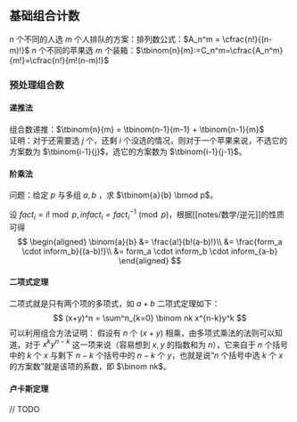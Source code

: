 ## 基础组合计数

$n$ 个不同的人选 $m$ 个人排队的方案：排列数公式：$A_n^m = \cfrac{n!}{(n-m)!}$
$n$ 个不同的苹果选 $m$ 个装箱：$\tbinom{n}{m}:=C_n^m=\cfrac{A_n^m}{m!}=\cfrac{n!}{m!(n-m)!}$

### 预处理组合数

#### 递推法

组合数递推：$\tbinom{n}{m} = \tbinom{n-1}{m-1} + \tbinom{n-1}{m}$  
证明：对于还需要选 $j$ 个，还剩 $i$ 个没选的情况，则对于一个苹果来说，不选它的方案数为 $\tbinom{i-1}{j}$，选它的方案数为 $\tbinom{i-1}{j-1}$。

#### 阶乘法

问题：给定 $p$ 与多组 $a,b$ ，求 $\tbinom{a}{b} \bmod p$。 

设 $fact_i = i! \bmod p,infact_i = fact_i^{-1}\pmod p$，根据[[notes/数学/逆元]]的性质可得
$$
\begin{aligned}
\binom{a}{b} &= \frac{a!}{b!(a-b)!}\\
&= \frac{form_a \cdot inform_b}{(a-b)!}\\
&= form_a \cdot inform_b \cdot inform_{a-b}
\end{aligned}
$$
#### 二项式定理

二项式就是只有两个项的多项式，如 $a+b$ 
二项式定理如下：
$$
(x+y)^n = \sum^n_{k=0} \binom nk x^{n-k}y^k
$$
可以利用组合方法证明：
假设有 $n$ 个 $(x+y)$ 相乘，由多项式乘法的法则可以知道，对于 $x^ky^{n-k}$ 这一项来说（容易想到 $x,y$ 的指数和为 $n$），它来自于 $n$ 个括号中的 $k$ 个 $x$ 与剩下 $n-k$ 个括号中的 $n-k$ 个 $y$，也就是说“$n$ 个括号中选 $k$ 个 $x$ 的方案数”就是该项的系数，即 $\binom nk$。

#### 卢卡斯定理

// TODO
